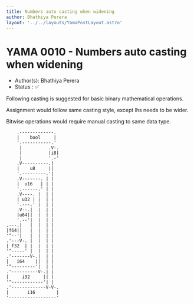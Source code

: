 ```yaml
---
title: Numbers auto casting when widening
author: Bhathiya Perera
layout: '../../layouts/YamaPostLayout.astro'
---
```


# YAMA 0010 - Numbers auto casting when widening

- Author(s): Bhathiya Perera
- Status   : ✅

Following casting is suggested for basic binary mathematical operations.

Assignment would follow same casting style, except lhs needs to be wider.

Bitwise operations would require manual casting to same data type.

```plaintext
    .-------------. 
    |    bool     | 
    '.-----------.' 
     |          .V-.
     |          |i8|
     |          '.-'
    .V----------.|  
    |    u8     ||  
    '.---------.'|  
    .V-------. | |  
    |  u16   | | |  
    '.------.' | |  
    .V----. |  | |  
    | u32 | |  | |  
    '.---.' |  | |  
    .V--.|  |  | |  
    |u64||  |  | |  
    '.--'|  |  | |  
.---.|   |  |  | |  
|f64||   |  |  | |  
'^--'|   |  |  | |  
.'---V-. |  |  | |  
| f32  | |  |  | |  
'^-----' |  |  | |  
.'-------V-.|  | |  
|   i64    ||  | |  
'^---------'|  | |  
.'----------V-.| |  
|     i32     || |  
'^------------'| |  
.'-------------V-V-.
|       i16        |
'------------------'
```
